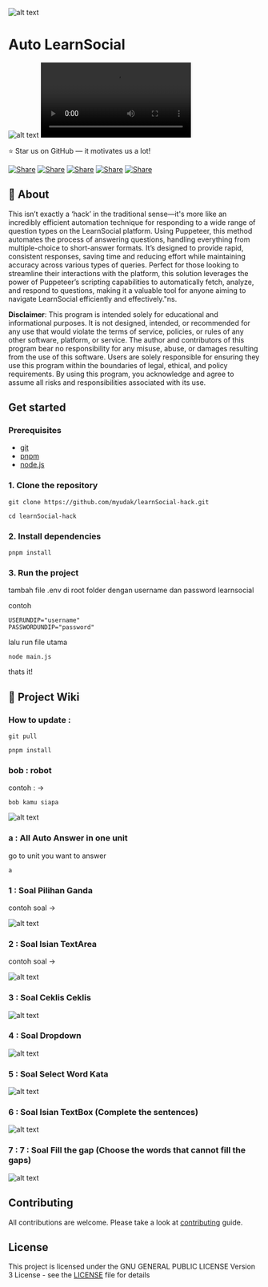 ![alt text](https://encrypted-tbn0.gstatic.com/images?q=tbn:ANd9GcSGxz6q73I4WAceUbIhi12NMnnKY7DOV5uY1A&s)

# Auto LearnSocial

![alt text](./assets/image.png)
<video controls src="./assets/video_preview.mp4" title="Title"></video>

⭐ Star us on GitHub — it motivates us a lot!

[![Share](https://img.shields.io/badge/share-000000?logo=x&logoColor=white)](https://x.com/intent/tweet?text=Check%20out%20this%20project%20on%20GitHub:%20https://github.com/Abblix/Oidc.Server%20%23OpenIDConnect%20%23Security%20%23Authentication)
[![Share](https://img.shields.io/badge/share-1877F2?logo=facebook&logoColor=white)](https://www.facebook.com/sharer/sharer.php?u=https://github.com/Abblix/Oidc.Server)
[![Share](https://img.shields.io/badge/share-0A66C2?logo=linkedin&logoColor=white)](https://www.linkedin.com/sharing/share-offsite/?url=https://github.com/Abblix/Oidc.Server)
[![Share](https://img.shields.io/badge/share-FF4500?logo=reddit&logoColor=white)](https://www.reddit.com/submit?title=Check%20out%20this%20project%20on%20GitHub:%20https://github.com/Abblix/Oidc.Server)
[![Share](https://img.shields.io/badge/share-0088CC?logo=telegram&logoColor=white)](https://t.me/share/url?url=https://github.com/Abblix/Oidc.Server&text=Check%20out%20this%20project%20on%20GitHub)

## 🚀 About

This isn’t exactly a ‘hack’ in the traditional sense—it's more like an incredibly efficient automation technique for responding to a wide range of question types on the LearnSocial platform. Using Puppeteer, this method automates the process of answering questions, handling everything from multiple-choice to short-answer formats. It’s designed to provide rapid, consistent responses, saving time and reducing effort while maintaining accuracy across various types of queries. Perfect for those looking to streamline their interactions with the platform, this solution leverages the power of Puppeteer’s scripting capabilities to automatically fetch, analyze, and respond to questions, making it a valuable tool for anyone aiming to navigate LearnSocial efficiently and effectively."ns.

**Disclaimer**: This program is intended solely for educational and informational purposes. It is not designed, intended, or recommended for any use that would violate the terms of service, policies, or rules of any other software, platform, or service. The author and contributors of this program bear no responsibility for any misuse, abuse, or damages resulting from the use of this software. Users are solely responsible for ensuring they use this program within the boundaries of legal, ethical, and policy requirements. By using this program, you acknowledge and agree to assume all risks and responsibilities associated with its use.

## Get started

### Prerequisites

- [git](https://git-scm.com)
- [pnpm](https://pnpm.io/installation)
- [node.js](https://nodejs.org/en/download/package-manager)

### 1. Clone the repository

```
git clone https://github.com/myudak/learnSocial-hack.git
```

```
cd learnSocial-hack
```

### 2. Install dependencies

```
pnpm install
```

### 3. Run the project

tambah file .env di root folder
dengan username dan password learnsocial

contoh

```
USERUNDIP="username"
PASSWORDUNDIP="password"
```

lalu run file utama

```
node main.js
```

thats it!

## 📖 Project Wiki

### How to update :

```
git pull
```

```
pnpm install
```

### bob : robot

contoh : ->

```
bob kamu siapa
```

![alt text](./assets/image-8.png)

### a : All Auto Answer in one unit

go to unit you want to answer

```
a
```

### 1 : Soal Pilihan Ganda

contoh soal ->

![alt text](./assets/image-1.png)

### 2 : Soal Isian TextArea

contoh soal ->

![alt text](./assets/image-2.png)

### 3 : Soal Ceklis Ceklis

![alt text](./assets/image-3.png)

### 4 : Soal Dropdown

![alt text](./assets/image-4.png)

### 5 : Soal Select Word Kata

![alt text](./assets/image-5.png)

### 6 : Soal Isian TextBox (Complete the sentences)

![alt text](./assets/image-6.png)

### 7 : 7 : Soal Fill the gap (Choose the words that cannot fill the gaps)

![alt text](./assets/image-7.png)

## Contributing

All contributions are welcome. Please take a look at [contributing](./CONTRIBUTING.md) guide.

## License

This project is licensed under the GNU GENERAL PUBLIC LICENSE
Version 3 License - see the [LICENSE](./LICENSE) file for details
